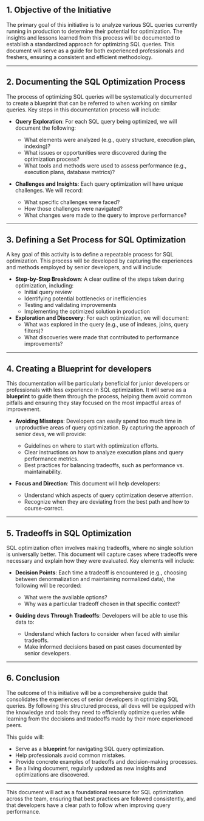## 1. **Objective of the Initiative**

The primary goal of this initiative is to analyze various SQL queries currently running in production to determine their potential for optimization. The insights and lessons learned from this process will be documented to establish a standardized approach for optimizing SQL queries. This document will serve as a guide for both experienced professionals and freshers, ensuring a consistent and efficient methodology.

---

## 2. **Documenting the SQL Optimization Process**

The process of optimizing SQL queries will be systematically documented to create a blueprint that can be referred to when working on similar queries. Key steps in this documentation process will include:

- **Query Exploration**: For each SQL query being optimized, we will document the following:
  - What elements were analyzed (e.g., query structure, execution plan, indexing)?
  - What issues or opportunities were discovered during the optimization process?
  - What tools and methods were used to assess performance (e.g., execution plans, database metrics)?
  
- **Challenges and Insights**: Each query optimization will have unique challenges. We will record:
  - What specific challenges were faced?
  - How those challenges were navigated?
  - What changes were made to the query to improve performance?

---

## 3. **Defining a Set Process for SQL Optimization**

A key goal of this activity is to define a repeatable process for SQL optimization. This process will be developed by capturing the experiences and methods employed by senior developers, and will include:

- **Step-by-Step Breakdown**: A clear outline of the steps taken during optimization, including:
  - Initial query review
  - Identifying potential bottlenecks or inefficiencies
  - Testing and validating improvements
  - Implementing the optimized solution in production
- **Exploration and Discovery**: For each optimization, we will document:
  - What was explored in the query (e.g., use of indexes, joins, query filters)?
  - What discoveries were made that contributed to performance improvements?

---

## 4. **Creating a Blueprint for developers**

This documentation will be particularly beneficial for junior developers or professionals with less experience in SQL optimization. It will serve as a **blueprint** to guide them through the process, helping them avoid common pitfalls and ensuring they stay focused on the most impactful areas of improvement.

- **Avoiding Missteps**: Developers can easily spend too much time in unproductive areas of query optimization. By capturing the approach of senior devs, we will provide:
  - Guidelines on where to start with optimization efforts.
  - Clear instructions on how to analyze execution plans and query performance metrics.
  - Best practices for balancing tradeoffs, such as performance vs. maintainability.
  
- **Focus and Direction**: This document will help developers:
  - Understand which aspects of query optimization deserve attention.
  - Recognize when they are deviating from the best path and how to course-correct.
  
---

## 5. **Tradeoffs in SQL Optimization**

SQL optimization often involves making tradeoffs, where no single solution is universally better. This document will capture cases where tradeoffs were necessary and explain how they were evaluated. Key elements will include:

- **Decision Points**: Each time a tradeoff is encountered (e.g., choosing between denormalization and maintaining normalized data), the following will be recorded:
  - What were the available options?
  - Why was a particular tradeoff chosen in that specific context?
  
- **Guiding devs Through Tradeoffs**:  Developers will be able to use this data to:
  - Understand which factors to consider when faced with similar tradeoffs.
  - Make informed decisions based on past cases documented by senior developers.

---

## 6. **Conclusion**

The outcome of this initiative will be a comprehensive guide that consolidates the experiences of senior developers in optimizing SQL queries. By following this structured process, all devs will be equipped with the knowledge and tools they need to efficiently optimize queries while learning from the decisions and tradeoffs made by their more experienced peers.

This guide will:
- Serve as a **blueprint** for navigating SQL query optimization.
- Help professionals avoid common mistakes.
- Provide concrete examples of tradeoffs and decision-making processes.
- Be a living document, regularly updated as new insights and optimizations are discovered.

---

This document will act as a foundational resource for SQL optimization across the team, ensuring that best practices are followed consistently, and that developers have a clear path to follow when improving query performance.

